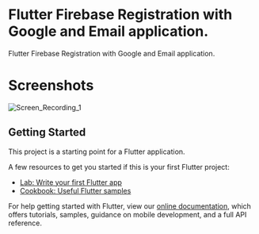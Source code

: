 # Flutter Firebase Registration with Google and Email application.


Flutter Firebase Registration with Google and Email application.

# Screenshots
![Screen_Recording_1](https://user-images.githubusercontent.com/51448215/91710955-b5782280-eba2-11ea-9c67-4f1e3429b2f4.gif)

## Getting Started

This project is a starting point for a Flutter application.

A few resources to get you started if this is your first Flutter project:

- [Lab: Write your first Flutter app](https://flutter.dev/docs/get-started/codelab)
- [Cookbook: Useful Flutter samples](https://flutter.dev/docs/cookbook)

For help getting started with Flutter, view our
[online documentation](https://flutter.dev/docs), which offers tutorials,
samples, guidance on mobile development, and a full API reference.
